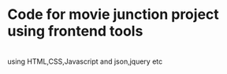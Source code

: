 <h1>Code for movie junction project using frontend tools</h1> <br> using HTML,CSS,Javascript and json,jquery etc
